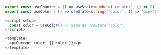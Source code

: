 ```ts [composables/states.ts]
export const useCounter = () => useState<number>('counter', () => 0)
export const useColor = () => useState<string>('color', () => 'pink')
```

```ts [app.vue]
<script setup>
  const color = useColor() // Same as useState('color')
</script>

<template>
  <p>Current color: {{ color }}</p>
</template>
```